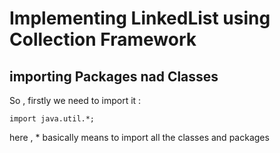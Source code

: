 # Implementing LinkedList using Collection Framework

## importing Packages nad Classes


So , firstly we need to import it : 
```
import java.util.*;

```
here , * basically means to import all the classes and packages
